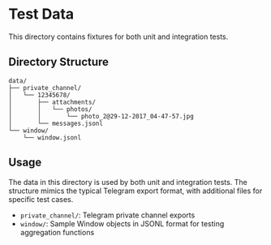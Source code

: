 # Test Data

This directory contains fixtures for both unit and integration tests.

## Directory Structure

```
data/
├── private_channel/
│   └── 12345678/
│       ├── attachments/
│       │   └── photos/
│       │       └── photo_2@29-12-2017_04-47-57.jpg
│       └── messages.jsonl
└── window/
    └── window.jsonl
```

## Usage

The data in this directory is used by both unit and integration tests. The structure mimics the typical Telegram export format, with additional files for specific test cases.

- `private_channel/`: Telegram private channel exports
- `window/`: Sample Window objects in JSONL format for testing aggregation functions